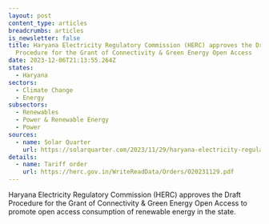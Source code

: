 ```yaml
---
layout: post
content_type: articles
breadcrumbs: articles
is_newsletter: false
title: Haryana Electricity Regulatory Commission (HERC) approves the Draft
  Procedure for the Grant of Connectivity & Green Energy Open Access
date: 2023-12-06T21:13:55.264Z
states:
  - Haryana
sectors:
  - Climate Change
  - Energy
subsectors:
  - Renewables
  - Power & Renewable Energy
  - Power
sources:
  - name: Solar Quarter
    url: https://solarquarter.com/2023/11/29/haryana-electricity-regulatory-commission-approves-green-energy-open-access-procedures/
details:
  - name: Tariff order
    url: https://herc.gov.in/WriteReadData/Orders/O20231129.pdf
---
```

Haryana Electricity Regulatory Commission (HERC) approves the Draft Procedure for the Grant of Connectivity & Green Energy Open Access to promote open access consumption of renewable energy in the state.

